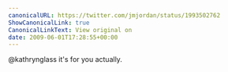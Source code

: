 ```yaml
---
canonicalURL: https://twitter.com/jmjordan/status/1993502762
ShowCanonicalLink: true
CanonicalLinkText: View original on
date: 2009-06-01T17:28:55+00:00
---
```

@kathrynglass it's for you actually.